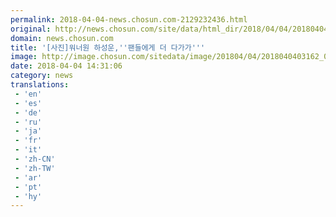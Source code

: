 ```yaml
---
permalink: 2018-04-04-news.chosun.com-2129232436.html
original: http://news.chosun.com/site/data/html_dir/2018/04/04/2018040403249.html
domain: news.chosun.com
title: '[사진]워너원 하성운,''팬들에게 더 다가가'''
image: http://image.chosun.com/sitedata/image/201804/04/2018040403162_0.jpg
date: 2018-04-04 14:31:06
category: news
translations: 
 - 'en'
 - 'es'
 - 'de'
 - 'ru'
 - 'ja'
 - 'fr'
 - 'it'
 - 'zh-CN'
 - 'zh-TW'
 - 'ar'
 - 'pt'
 - 'hy'
---
```


